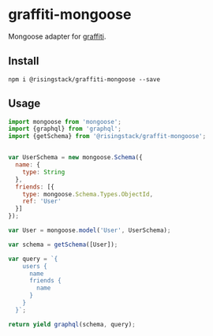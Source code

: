 # graffiti-mongoose

Mongoose adapter for [graffiti](https://github.com/RisingStack/graffiti).

## Install

```
npm i @risingstack/graffiti-mongoose --save
```

## Usage

```javascript
import mongoose from 'mongoose';
import {graphql} from 'graphql';
import {getSchema} from '@risingstack/graffit-mongoose';


var UserSchema = new mongoose.Schema({
  name: {
    type: String
  },
  friends: [{
    type: mongoose.Schema.Types.ObjectId,
    ref: 'User'
  }]
});

var User = mongoose.model('User', UserSchema);

var schema = getSchema([User]);

var query = `{
    users {
      name
      friends {
        name
      }
    }
  }`;

return yield graphql(schema, query);
```
